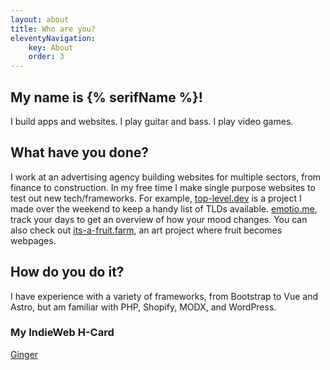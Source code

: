 ```yaml
---
layout: about
title: Who are you?
eleventyNavigation:
    key: About
    order: 3
---
```


## My name is {% serifName %}!

I build apps and websites. I play guitar and bass. I play video games.

## What have you done?

I work at an advertising agency building websites for multiple sectors, from finance to construction. In my free time I make single purpose websites to test out new tech/frameworks. For example, [top-level.dev](https://top-level.dev) is a project I made over the weekend to keep a handy list of TLDs available. [emotio.me](https://emotiome.netlify.app/), track your days to get an overview of how your mood changes. You can also check out [its-a-fruit.farm](https://its-a-fruit.farm), an art project where fruit becomes webpages.

## How do you do it?

I have experience with a variety of frameworks, from Bootstrap to Vue and Astro, but am familiar with PHP, Shopify, MODX, and WordPress.

### My IndieWeb H-Card

<div class="h-card">
    <a rel="me" class="u-url" href="{{ meta.url }}">Ginger</a>
</div>